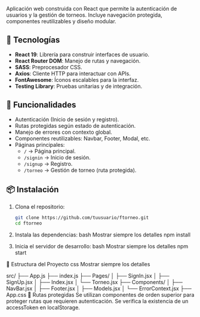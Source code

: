 Aplicación web construida con React que permite la autenticación de usuarios y la gestión de torneos. Incluye navegación protegida, componentes reutilizables y diseño modular.

## 🧰 Tecnologías

- **React 19**: Librería para construir interfaces de usuario.
- **React Router DOM**: Manejo de rutas y navegación.
- **SASS**: Preprocesador CSS.
- **Axios**: Cliente HTTP para interactuar con APIs.
- **FontAwesome**: Íconos escalables para la interfaz.
- **Testing Library**: Pruebas unitarias y de integración.

## 🚀 Funcionalidades

- Autenticación (Inicio de sesión y registro).
- Rutas protegidas según estado de autenticación.
- Manejo de errores con contexto global.
- Componentes reutilizables: Navbar, Footer, Modal, etc.
- Páginas principales:
  - `/` → Página principal.
  - `/signin` → Inicio de sesión.
  - `/signup` → Registro.
  - `/torneo` → Gestión de torneo (ruta protegida).

## 📦 Instalación

1. Clona el repositorio:
   ```bash
   git clone https://github.com/tuusuario/ftorneo.git
   cd ftorneo

2. Instala las dependencias:
    bash
    Mostrar siempre los detalles
    npm install

3. Inicia el servidor de desarrollo:
    bash
    Mostrar siempre los detalles
    npm start

📁 Estructura del Proyecto
css
Mostrar siempre los detalles

src/
├── App.js
├── index.js
├── Pages/
│   ├── SignIn.jsx
│   ├── SignUp.jsx
│   ├── Index.jsx
│   └── Torneo.jsx
├── Components/
│   ├── NavBar.jsx
│   ├── Footer.jsx
│   ├── Models.jsx
│   └── ErrorContext.jsx
├── App.css
🔐 Rutas protegidas
Se utilizan componentes de orden superior para proteger rutas que requieren autenticación. Se verifica la existencia de un accessToken en localStorage.
